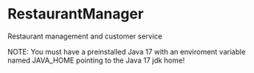 # RestaurantManager
Restaurant management and customer service

NOTE:
You must have a preinstalled Java 17 with an enviroment variable named JAVA_HOME pointing to the Java 17 jdk home!
